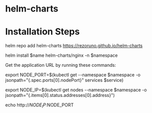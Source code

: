 # helm-charts
# Installation Steps
helm repo add helm-charts https://rezoruno.github.io/helm-charts

helm install $name helm-charts/nginx -n $namespace

Get the application URL by running these commands:

export NODE_PORT=$(kubectl get --namespace $namespace -o jsonpath="{.spec.ports[0].nodePort}" services $service)

export NODE_IP=$(kubectl get nodes --namespace $namespace -o jsonpath="{.items[0].status.addresses[0].address}")

echo http://$NODE_IP:$NODE_PORT
